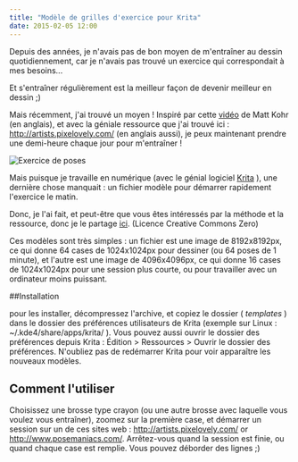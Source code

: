 ```yaml
---
title: "Modèle de grilles d'exercice pour Krita"
date: 2015-02-05 12:00
---
```


Depuis des années, je n'avais pas de bon moyen de m'entraîner au dessin quotidiennement, car je n'avais pas trouvé un exercice qui correspondait à mes besoins...

Et s'entraîner régulièrement est la meilleur façon de devenir meilleur en dessin ;)

Mais récemment, j'ai trouvé un moyen ! Inspiré par cette [vidéo](http://www.ctrlpaint.com/videos/quick-pose-gesture-sketching) de Matt Kohr (en anglais), et avec la géniale ressource que j'ai trouvé ici : http://artists.pixelovely.com/ (en anglais aussi), je peux maintenant prendre une demi-heure chaque jour pour m'entraîner !

![Exercice de poses](/img/blog/poses-exercise.jpg)

Mais puisque je travaille en numérique (avec le génial logiciel [Krita](https://krita.org/) ), une dernière chose manquait : un fichier modèle pour démarrer rapidement l'exercice le matin.

Donc, je l'ai fait, et peut-être que vous êtes intéressés par la méthode et la ressource, donc je le partage [ici](https://github.com/nylnook/exercise-grids-templates-for-krita/archive/1.0.1.zip). (Licence Creative Commons Zero)

Ces modèles sont très simples : un fichier est une image de 8192x8192px, ce qui donne 64 cases de 1024x1024px pour dessiner (ou 64 poses de 1 minute), et l'autre est une image de 4096x4096px, ce qui donne 16 cases de 1024x1024px pour une session plus courte, ou pour travailler avec un ordinateur moins puissant.


##Installation

pour les installer, décompressez l'archive, et copiez le dossier ( *templates* ) dans le dossier des préférences utilisateurs de Krita (exemple sur Linux : ~/.kde4/share/apps/krita/ ).
Vous pouvez aussi ouvrir le dossier des préférences depuis Krita : Édition > Ressources > Ouvrir le dossier des préférences.
N'oubliez pas de redémarrer Krita pour voir apparaître les nouveaux modèles.

## Comment l'utiliser

Choisissez une brosse type crayon (ou une autre brosse avec laquelle vous voulez vous entraîner), zoomez sur la première case, et démarrer un session sur un de ces sites web : http://artists.pixelovely.com/ or http://www.posemaniacs.com/.
Arrêtez-vous quand la session est finie, ou quand chaque case est remplie. Vous pouvez déborder des lignes ;)
